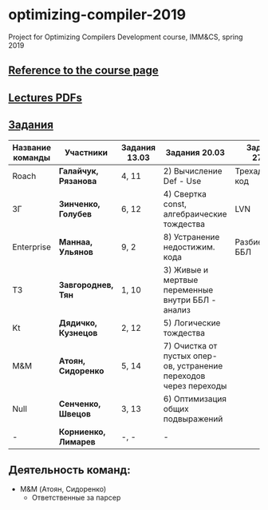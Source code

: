 # optimizing-compiler-2019
Project for Optimizing Compilers Development course, IMM&amp;CS, spring 2019

## [Reference to the course page](https://goo.gl/tLTYmW)

## [Lectures PDFs](https://drive.google.com/drive/folders/127Dj3_lesQxzR_1TgBZtKZEX8gE-nLcQ?usp=sharing)

## [Задания](https://github.com/swissarmytowel/optimizing-compiler-2019/tree/master/%D0%97%D0%B0%D0%B4%D0%B0%D0%BD%D0%B8%D1%8F_%D0%A4%D0%BE%D1%82%D0%BE)


|Название команды|Участники|Задания 13.03|Задания 20.03|Задания 27.03|
|----------------|---------|---------|---------|---------|
|Roach|**Галайчук, Рязанова**|4, 11| 2) Вычисление Def - Use  | Трехадресный код |
|ЗГ|**Зинченко, Голубев**|6, 12| 4) Свертка const, алгебраические тождества | LVN |
|Enterprise|**Маннаа, Ульянов**|9, 2| 8) Устранение недостижим. кода| Разбиение на ББЛ |
|ТЗ|**Завгороднев, Тян**|1, 10| 3) Живые и мертвые переменные внутри ББЛ - анализ | |
|Kt|**Дядичко, Кузнецов**|2, 12| 5) Логические тождества| |
|M&M|**Атоян, Сидоренко**|5, 14| 7) Очистка от пустых опер-ов, устранение переходов через переходы | |
|Null|**Сенченко, Швецов**|3, 13| 6) Оптимизация общих подвыражений | |
|-|**Корниенко, Лимарев**|-, -| - | |


## Деятельность команд:
- M&M (Атоян, Сидоренко)
  - Ответственные за парсер
